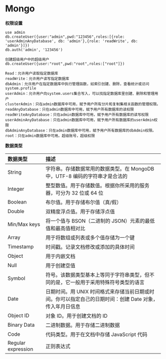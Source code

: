 # Mongo

**权限设置**

    use admin
    db.createUser({user:"admin",pwd:"123456",roles:[{role: 'userAdminAnyDatabase', db: 'admin'},{role: 'readWrite', db: 'admin'}]})
    db.auth('admin', '123456')
    
    创建超级用户中的超级用户
    db.createUser({user:"root",pwd:"root",roles:["root"]}) 
            
    Read：允许用户读取指定数据库
    readWrite：允许用户读写指定数据库
    dbAdmin：允许用户在指定数据库中执行管理函数，如索引创建、删除，查看统计或访问system.profile
    userAdmin：允许用户向system.users集合写入，可以找指定数据库里创建、删除和管理用户
    clusterAdmin：只在admin数据库中可用，赋予用户所有分片和复制集相关函数的管理权限。
    readAnyDatabase：只在admin数据库中可用，赋予用户所有数据库的读权限
    readWriteAnyDatabase：只在admin数据库中可用，赋予用户所有数据库的读写权限
    userAdminAnyDatabase：只在admin数据库中可用，赋予用户所有数据库的userAdmin权限
    dbAdminAnyDatabase：只在admin数据库中可用，赋予用户所有数据库的dbAdmin权限。
    root：只在admin数据库中可用。超级账号，超级权限
    
**数据类型**

| 数据类型 | 描述 |
|:-----------|:------|
| String | 字符串。存储数据常用的数据类型。在 MongoDB 中，UTF-8 编码的字符串才是合法的 |
| Integer | 整型数值。用于存储数值。根据你所采用的服务器，可分为 32 位或 64 位 |
| Boolean | 布尔值。用于存储布尔值（真/假） |
| Double | 双精度浮点值。用于存储浮点值 |
| Min/Max keys | 将一个值与 BSON（二进制的 JSON）元素的最低值和最高值相对比 |
| Array | 用于将数组或列表或多个值存储为一个键 |
| Timestamp | 时间戳。记录文档修改或添加的具体时间 |
| Object | 用于内嵌文档 |
| Null | 用于创建空值 |
| Symbol | 符号。该数据类型基本上等同于字符串类型，但不同的是，它一般用于采用特殊符号类型的语言 |
| Date | 日期时间。用 UNIX 时间格式来存储当前日期或时间。你可以指定自己的日期时间：创建 Date 对象，传入年月日信息 |
| Object ID | 对象 ID。用于创建文档的 ID |
| Binary Data | 二进制数据。用于存储二进制数据 |
| Code | 代码类型。用于在文档中存储 JavaScript 代码 |
| Regular expression | 正则表达式 |
    
